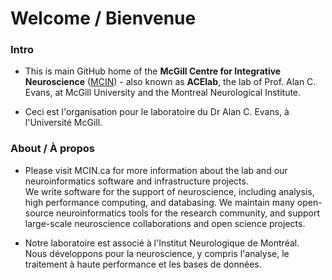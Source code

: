 # Welcome / Bienvenue

### Intro

* This is main GitHub home of the **McGill Centre for Integrative Neuroscience** ([MCIN](mcin.ca)) - also known as **ACElab**, the lab of Prof. Alan C. Evans, at McGill University and the Montreal Neurological Institute.

* Ceci est l'organisation pour le laboratoire du Dr Alan C. Evans, à l'Université McGill.

### About / À propos

* Please visit MCIN.ca for more information about the lab and our neuroinformatics software and infrastructure projects.  
We write software for the support of neuroscience, including analysis, high performance computing, and databasing.  We maintain many open-source neuroinformatics tools for the research community, and support large-scale neuroscience collaborations and open science projects. 

* Notre laboratoire est associé à l'Institut Neurologique de Montréal.  
Nous développons pour la neuroscience, y compris l'analyse, le traitement à haute performance et les bases de données.
